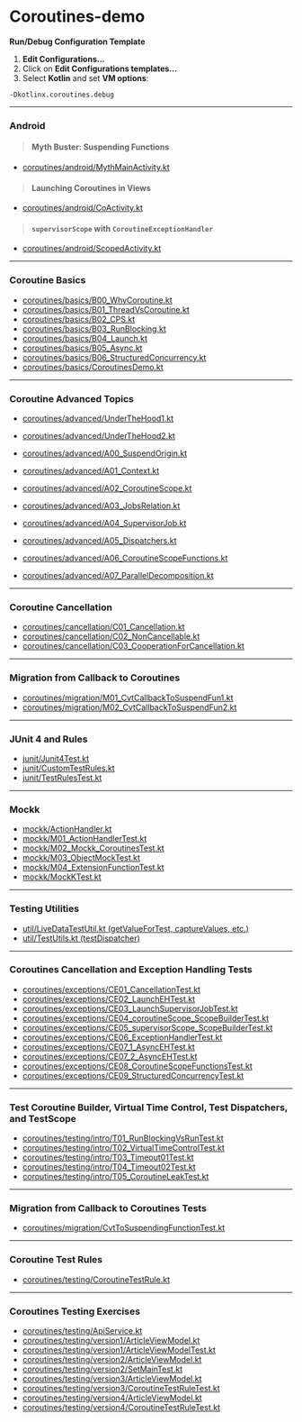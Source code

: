 # Coroutines-demo

**Run/Debug Configuration Template**

1. **Edit Configurations...**
2. Click on **Edit Configurations templates...**
3. Select **Kotlin** and set **VM options**:

```shell
-Dkotlinx.coroutines.debug
```

***

### Android

> #### Myth Buster: Suspending Functions

- [coroutines/android/MythMainActivity.kt](app/src/main/java/com/scarlet/coroutines/android/MythMainActivity.kt)

> #### Launching Coroutines in Views

- [coroutines/android/CoActivity.kt](app/src/main/java/com/scarlet/coroutines/android/CoActivity.kt)

> #### `supervisorScope` with `CoroutineExceptionHandler`

- [coroutines/android/ScopedActivity.kt](app/src/main/java/com/scarlet/coroutines/android/ScopedActivity.kt)

***

### Coroutine Basics

- [coroutines/basics/B00_WhyCoroutine.kt](app/src/main/java/com/scarlet/coroutines/basics/B00_WhyCoroutine.kt)
- [coroutines/basics/B01_ThreadVsCoroutine.kt](app/src/main/java/com/scarlet/coroutines/basics/B01_ThreadVsCoroutine.kt)
- [coroutines/basics/B02_CPS.kt](app/src/main/java/com/scarlet/coroutines/basics/B02_CPS.kt)
- [coroutines/basics/B03_RunBlocking.kt](app/src/main/java/com/scarlet/coroutines/basics/B02_CPS.kt)
- [coroutines/basics/B04_Launch.kt](app/src/main/java/com/scarlet/coroutines/basics/B04_Launch.kt)
- [coroutines/basics/B05_Async.kt](app/src/main/java/com/scarlet/coroutines/basics/B05_Async.kt)
- [coroutines/basics/B06_StructuredConcurrency.kt](app/src/main/java/com/scarlet/coroutines/basics/B06_StructuredConcurrency.kt)
- [coroutines/basics/CoroutinesDemo.kt](app/src/main/java/com/scarlet/coroutines/basics/CoroutinesDemo.kt)

***

### Coroutine Advanced Topics

- [coroutines/advanced/UnderTheHood1.kt](app/src/main/java/com/scarlet/coroutines/advanced/UnderTheHood1.kt)
- [coroutines/advanced/UnderTheHood2.kt](app/src/main/java/com/scarlet/coroutines/advanced/UnderTheHood2.kt)


- [coroutines/advanced/A00_SuspendOrigin.kt](app/src/main/java/com/scarlet/coroutines/advanced/A00_SuspendOrigin.kt)
- [coroutines/advanced/A01_Context.kt](app/src/main/java/com/scarlet/coroutines/advanced/A01_Context.kt)
- [coroutines/advanced/A02_CoroutineScope.kt](app/src/main/java/com/scarlet/coroutines/advanced/A02_CoroutineScope.kt)
- [coroutines/advanced/A03_JobsRelation.kt](app/src/main/java/com/scarlet/coroutines/advanced/A03_JobsRelation.kt)
- [coroutines/advanced/A04_SupervisorJob.kt](app/src/main/java/com/scarlet/coroutines/advanced/A04_SupervisorJob.kt)
- [coroutines/advanced/A05_Dispatchers.kt](app/src/main/java/com/scarlet/coroutines/advanced/A05_Dispatchers.kt)
- [coroutines/advanced/A06_CoroutineScopeFunctions.kt](app/src/main/java/com/scarlet/coroutines/advanced/A06_CoroutineScopeFunctions.kt)
- [coroutines/advanced/A07_ParallelDecomposition.kt](app/src/main/java/com/scarlet/coroutines/advanced/A07_ParallelDecomposition.kt)

***

### Coroutine Cancellation

- [coroutines/cancellation/C01_Cancellation.kt](app/src/main/java/com/scarlet/coroutines/cancellation/C01_Cancellation.kt)
- [coroutines/cancellation/C02_NonCancellable.kt](app/src/main/java/com/scarlet/coroutines/cancellation/C02_NonCancellable.kt)
- [coroutines/cancellation/C03_CooperationForCancellation.kt](app/src/main/java/com/scarlet/coroutines/cancellation/C03_CooperationForCancellation.kt)

***

### Migration from Callback to Coroutines

- [coroutines/migration/M01_CvtCallbackToSuspendFun1.kt](app/src/main/java/com/scarlet/coroutines/migration/M01_CvtCallbackToSuspendFun1.kt)
- [coroutines/migration/M02_CvtCallbackToSuspendFun2.kt](app/src/main/java/com/scarlet/coroutines/migration/M02_CvtCallbackToSuspendFun2.kt)

***

### JUnit 4 and Rules

- [junit/Junit4Test.kt](app/src/test/java/com/scarlet/junit/Junit4Test.kt)
- [junit/CustomTestRules.kt](app/src/test/java/com/scarlet/junit/CustomTestRules.kt)
- [junit/TestRulesTest.kt](app/src/test/java/com/scarlet/junit/TestRulesTest.kt)

***

### Mockk

- [mockk/ActionHandler.kt](app/src/test/java/com/scarlet/mockk/ActionHandler.kt)
- [mockk/M01_ActionHandlerTest.kt](app/src/test/java/com/scarlet/mockk/M01_ActionHandlerTest.kt)
- [mockk/M02_Mockk_CoroutinesTest.kt](app/src/test/java/com/scarlet/mockk/M02_Mockk_CoroutinesTest.kt)
- [mockk/M03_ObjectMockTest.kt](app/src/test/java/com/scarlet/mockk/M03_ObjectMockTest.kt)
- [mockk/M04_ExtensionFunctionTest.kt](app/src/test/java/com/scarlet/mockk/M04_ExtensionFunctionTest.kt)
- [mockk/MockKTest.kt](app/src/test/java/com/scarlet/mockk/MockKTest.kt)

***

### Testing Utilities

- [util/LiveDataTestUtil.kt (getValueForTest, captureValues, etc.)](app/src/test/java/com/scarlet/util/LiveDataTestUtil.kt)
- [util/TestUtils.kt (testDispatcher)](app/src/test/java/com/scarlet/util/TestUtils.kt)

***

### Coroutines Cancellation and Exception Handling Tests

- [coroutines/exceptions/CE01_CancellationTest.kt](app/src/test/java/com/scarlet/coroutines/exceptions/CE01_CancellationTest.kt)
- [coroutines/exceptions/CE02_LaunchEHTest.kt](app/src/test/java/com/scarlet/coroutines/exceptions/CE02_LaunchEHTest.kt)
- [coroutines/exceptions/CE03_LaunchSupervisorJobTest.kt](app/src/test/java/com/scarlet/coroutines/exceptions/CE03_LaunchSupervisorJobTest.kt)
- [coroutines/exceptions/CE04_coroutineScope_ScopeBuilderTest.kt](app/src/test/java/com/scarlet/coroutines/exceptions/CE04_coroutineScope_ScopeBuilderTest.kt)
- [coroutines/exceptions/CE05_supervisorScope_ScopeBuilderTest.kt](app/src/test/java/com/scarlet/coroutines/exceptions/CE05_supervisorScope_ScopeBuilderTest.kt)
- [coroutines/exceptions/CE06_ExceptionHandlerTest.kt](app/src/test/java/com/scarlet/coroutines/exceptions/CE06_ExceptionHandlerTest.kt)
- [coroutines/exceptions/CE07_1_AsyncEHTest.kt](app/src/test/java/com/scarlet/coroutines/exceptions/CE07_1_AsyncEHTest.kt)
- [coroutines/exceptions/CE07_2_AsyncEHTest.kt](app/src/test/java/com/scarlet/coroutines/exceptions/CE07_2_AsyncEHTest.kt)
- [coroutines/exceptions/CE08_CoroutineScopeFunctionsTest.kt](app/src/test/java/com/scarlet/coroutines/exceptions/CE08_CoroutineScopeFunctionsTest.kt)
- [coroutines/exceptions/CE09_StructuredConcurrencyTest.kt](app/src/test/java/com/scarlet/coroutines/exceptions/CE09_StructuredConcurrencyTest.kt)

***

### Test Coroutine Builder, Virtual Time Control, Test Dispatchers, and TestScope

- [coroutines/testing/intro/T01_RunBlockingVsRunTest.kt](app/src/test/java/com/scarlet/coroutines/testing/intro/T01_RunBlockingVsRunTest.kt)
- [coroutines/testing/intro/T02_VirtualTimeControlTest.kt](app/src/test/java/com/scarlet/coroutines/testing/intro/T02_VirtualTimeControlTest.kt)
- [coroutines/testing/intro/T03_Timeout01Test.kt](app/src/test/java/com/scarlet/coroutines/testing/intro/T03_Timeout01Test.kt)
- [coroutines/testing/intro/T04_Timeout02Test.kt](app/src/test/java/com/scarlet/coroutines/testing/intro/T04_Timeout02Test.kt)
- [coroutines/testing/intro/T05_CoroutineLeakTest.kt](app/src/test/java/com/scarlet/coroutines/testing/intro/T05_CoroutineLeakTest.kt)

***

### Migration from Callback to Coroutines Tests

- [coroutines/migration/CvtToSuspendingFunctionTest.kt](app/src/test/java/com/scarlet/coroutines/migration/CvtToSuspendingFunctionTest.kt)

***

### Coroutine Test Rules

- [coroutines/testing/CoroutineTestRule.kt](app/src/test/java/com/scarlet/coroutines/testing/CoroutineTestRule.kt)

***

### Coroutines Testing Exercises

- [coroutines/testing/ApiService.kt](app/src/test/java/com/scarlet/coroutines/testing/ApiService.kt)
- [coroutines/testing/version1/ArticleViewModel.kt](app/src/test/java/com/scarlet/coroutines/testing/version1/ArticleViewModel.kt)
- [coroutines/testing/version1/ArticleViewModelTest.kt](app/src/test/java/com/scarlet/coroutines/testing/version1/ArticleViewModelTest.kt)
- [coroutines/testing/version2/ArticleViewModel.kt](app/src/test/java/com/scarlet/coroutines/testing/version2/ArticleViewModel.kt)
- [coroutines/testing/version2/SetMainTest.kt](app/src/test/java/com/scarlet/coroutines/testing/version2/SetMainTest.kt)
- [coroutines/testing/version3/ArticleViewModel.kt](app/src/test/java/com/scarlet/coroutines/testing/version3/ArticleViewModel.kt)
- [coroutines/testing/version3/CoroutineTestRuleTest.kt](app/src/test/java/com/scarlet/coroutines/testing/version3/CoroutineTestRuleTest.kt)
- [coroutines/testing/version4/ArticleViewModel.kt](app/src/test/java/com/scarlet/coroutines/testing/version4/ArticleViewModel.kt)
- [coroutines/testing/version4/CoroutineTestRuleTest.kt](app/src/test/java/com/scarlet/coroutines/testing/version4/CoroutineTestRuleTest.kt)

